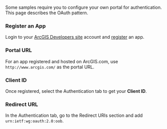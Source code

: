Some samples require you to configure your own portal for authentication. This page describes the OAuth pattern.

### Register an App
Login to your [ArcGIS Developers site](http://developers.arcgis.com) account and [register](https://developers.arcgis.com/applications/#/new/) an app.

### Portal URL
For an app registered and hosted on ArcGIS.com, use `http://www.arcgis.com/` as the portal URL.

### Client ID
Once registered, select the Authentication tab to get your **Client ID**.

### Redirect URL
In the Authentication tab, go to the Redirect URIs section and add `urn:ietf:wg:oauth:2.0:oob`.

